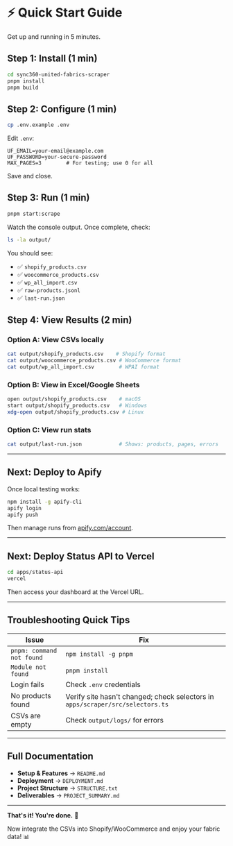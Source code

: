 # ⚡ Quick Start Guide

Get up and running in 5 minutes.

## Step 1: Install (1 min)

```bash
cd sync360-united-fabrics-scraper
pnpm install
pnpm build
```

## Step 2: Configure (1 min)

```bash
cp .env.example .env
```

Edit `.env`:
```env
UF_EMAIL=your-email@example.com
UF_PASSWORD=your-secure-password
MAX_PAGES=3        # For testing; use 0 for all
```

Save and close.

## Step 3: Run (1 min)

```bash
pnpm start:scrape
```

Watch the console output. Once complete, check:

```bash
ls -la output/
```

You should see:
- ✅ `shopify_products.csv`
- ✅ `woocommerce_products.csv`
- ✅ `wp_all_import.csv`
- ✅ `raw-products.jsonl`
- ✅ `last-run.json`

## Step 4: View Results (2 min)

### Option A: View CSVs locally
```bash
cat output/shopify_products.csv    # Shopify format
cat output/woocommerce_products.csv # WooCommerce format
cat output/wp_all_import.csv        # WPAI format
```

### Option B: View in Excel/Google Sheets
```bash
open output/shopify_products.csv    # macOS
start output/shopify_products.csv   # Windows
xdg-open output/shopify_products.csv # Linux
```

### Option C: View run stats
```bash
cat output/last-run.json            # Shows: products, pages, errors
```

---

## Next: Deploy to Apify

Once local testing works:

```bash
npm install -g apify-cli
apify login
apify push
```

Then manage runs from [apify.com/account](https://apify.com/account).

---

## Next: Deploy Status API to Vercel

```bash
cd apps/status-api
vercel
```

Then access your dashboard at the Vercel URL.

---

## Troubleshooting Quick Tips

| Issue | Fix |
|-------|-----|
| `pnpm: command not found` | `npm install -g pnpm` |
| `Module not found` | `pnpm install` |
| Login fails | Check `.env` credentials |
| No products found | Verify site hasn't changed; check selectors in `apps/scraper/src/selectors.ts` |
| CSVs are empty | Check `output/logs/` for errors |

---

## Full Documentation

- **Setup & Features** → `README.md`
- **Deployment** → `DEPLOYMENT.md`
- **Project Structure** → `STRUCTURE.txt`
- **Deliverables** → `PROJECT_SUMMARY.md`

---

**That's it! You're done.** 🎉

Now integrate the CSVs into Shopify/WooCommerce and enjoy your fabric data! 📊
